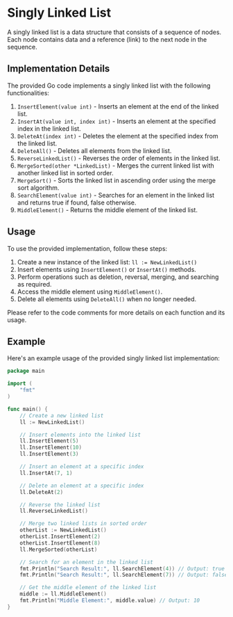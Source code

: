 # Singly Linked List

A singly linked list is a data structure that consists of a sequence of nodes. Each node contains data and a reference (link) to the next node in the sequence.

## Implementation Details

The provided Go code implements a singly linked list with the following functionalities:

1. `InsertElement(value int)` - Inserts an element at the end of the linked list.
2. `InsertAt(value int, index int)` - Inserts an element at the specified index in the linked list.
3. `DeleteAt(index int)` - Deletes the element at the specified index from the linked list.
4. `DeleteAll()` - Deletes all elements from the linked list.
5. `ReverseLinkedList()` - Reverses the order of elements in the linked list.
6. `MergeSorted(other *LinkedList)` - Merges the current linked list with another linked list in sorted order.
7. `MergeSort()` - Sorts the linked list in ascending order using the merge sort algorithm.
8. `SearchElement(value int)` - Searches for an element in the linked list and returns true if found, false otherwise.
9. `MiddleElement()` - Returns the middle element of the linked list.

## Usage

To use the provided implementation, follow these steps:

1. Create a new instance of the linked list: `ll := NewLinkedList()`
2. Insert elements using `InsertElement()` or `InsertAt()` methods.
3. Perform operations such as deletion, reversal, merging, and searching as required.
4. Access the middle element using `MiddleElement()`.
5. Delete all elements using `DeleteAll()` when no longer needed.

Please refer to the code comments for more details on each function and its usage.

## Example

Here's an example usage of the provided singly linked list implementation:

```go
package main

import (
	"fmt"
)

func main() {
	// Create a new linked list
	ll := NewLinkedList()

	// Insert elements into the linked list
	ll.InsertElement(5)
	ll.InsertElement(10)
	ll.InsertElement(3)

	// Insert an element at a specific index
	ll.InsertAt(7, 1)

	// Delete an element at a specific index
	ll.DeleteAt(2)

	// Reverse the linked list
	ll.ReverseLinkedList()

	// Merge two linked lists in sorted order
	otherList := NewLinkedList()
	otherList.InsertElement(2)
	otherList.InsertElement(8)
	ll.MergeSorted(otherList)

	// Search for an element in the linked list
	fmt.Println("Search Result:", ll.SearchElement(4)) // Output: true
	fmt.Println("Search Result:", ll.SearchElement(7)) // Output: false

	// Get the middle element of the linked list
	middle := ll.MiddleElement()
	fmt.Println("Middle Element:", middle.value) // Output: 10
}
